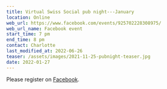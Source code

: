 ```yaml
---
title: Virtual Swiss Social pub night---January
location: Online
web_url: https://www.facebook.com/events/925702228308975/
web_url_name: Facebook event
start_time: 7 pm
end_time: 8 pm
contact: Charlotte
last_modified_at: 2022-06-26
teaser: /assets/images/2021-11-25-pubnight-teaser.jpg
date: 2022-01-27
---
```


Please register on [Facebook].

[facebook]: <{{ page.web_url }}>
